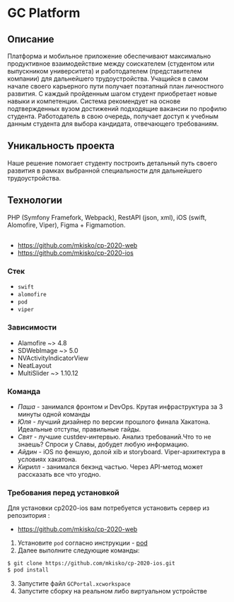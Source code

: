 # GC Platform

## Описание
Платформа и мобильное приложение обеспечивают максимально продуктивное взаимодействие между соискателем (студентом или выпускником университета) и работодателем (представителем компании) для дальнейшего трудоустройства. Учащийся в самом начале своего карьерного пути получает поэтапный план личностного развития. С каждый пройденным шагом студент приобретает новые навыки и компетенции. Система рекомендует на основе подтвержденных вузом достижений подходящие вакансии по профилю студента. Работодатель в свою очередь, получает доступ к учебным данным студента для выбора кандидата, отвечающего требованиям.

## Уникальность проекта
Наше решение помогает студенту построить детальный путь своего развития в рамках выбранной специальности для дальнейшего трудоустройства.

## Технологии
PHP (Symfony Framefork, Webpack), RestAPI (json, xml), iOS (swift, Alomofire, Viper), Figma + Figmamotion.

## 
- https://github.com/mkisko/cp-2020-web
- https://github.com/mkisko/cp-2020-ios
### Стек

  - `swift`
  - `alomofire`
  - `pod`
  - `viper`

### Зависимости
- Alamofire   ~> 4.8
- SDWebImage  ~> 5.0
- NVActivityIndicatorView
- NeatLayout
- MultiSlider ~> 1.10.12


### Команда

- *Паша* - занимался фронтом и DevOps. Крутая инфраструктура за 3 минуты одной команды
- *Юля* - лучший дизайнер по версии прошлого финала Хакатона. Идеальные отступы, правильные гайды. 
- *Свят* - лучшие custdev-интервью. Анализ требований.Что то не знаешь? Спроси у Славы, добудет любую информацию.
- *Айдин* - iOS по феншую, долой xib и storyboard. Viper-архитектура в условиях хакатона.
- *Кирилл* - занимался бекэнд частью. Через API-метод может рассказать все что угодно.

### Требования перед установкой

Для установки cp2020-ios вам потребуется установить сервер из репозитория :
- https://github.com/mkisko/cp-2020-web

1. Установите `pod` согласно инструкции - [pod](https://guides.cocoapods.org/using/getting-started.html)
2. Далее выполните следующие команды:
```sh
$ git clone https://github.com/mkisko/cp-2020-ios.git
$ pod install
```
3. Запустите файл `GCPortal.xcworkspace` 
4. Запустите сборку на реальном либо виртуальном устройстве
